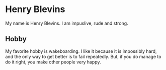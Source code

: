 # Henry Blevins


My name is Henry Blevins. I am impuslive, rude and strong.

## Hobby

My favorite hobby is wakeboarding. I like it because it is impossibly hard, and
the only way to get better is to fail repeatedly. But, if you do manage to do it
right, you make other people very happy.

